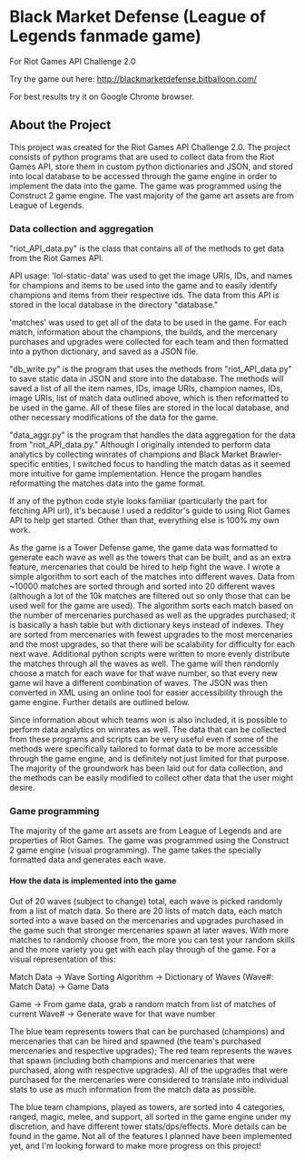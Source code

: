 # Black Market Defense (League of Legends fanmade game)
For Riot Games API Challenge 2.0

Try the game out here: http://blackmarketdefense.bitballoon.com/

For best results try it on Google Chrome browser.


## About the Project
This project was created for the Riot Games API Challenge 2.0. The project consists of python programs that are used to collect data from the Riot Games API, store them in custom python dictionaries and JSON, and stored into local database to be accessed through the game engine in order to implement the data into the game. The game was programmed using the Construct 2 game engine. The vast majority of the game art assets are from League of Legends.

### Data collection and aggregation
"riot_API_data.py" is the class that contains all of the methods to get data from the Riot Games API. 

API usage: 
'lol-static-data' was used to get the image URIs, IDs, and names for champions and items to be used into the game and to easily identify champions and items from their respective ids. The data from this API is stored in the local database in the directory "database."

'matches' was used to get all of the data to be used in the game. For each match, information about the champions, the builds, and the mercenary purchases and upgrades were collected for each team and then formatted into a python dictionary, and saved as a JSON file.

"db_write.py" is the program that uses the methods from "riot_API_data.py" to save static data in JSON and store into the database. The methods will saved a list of all the item names, IDs, image URIs, champion names, IDs, image URIs, list of match data outlined above, which is then reformatted to be used in the game. All of these files are stored in the local database, and other necessary modifications of the data for the game.

"data_aggr.py" is the program that handles the data aggregation for the data from "riot_API_data.py." Although I originally intended to perform data analytics by collecting winrates of champions and Black Market Brawler-specific entities, I switched focus to handling the match datas as it seemed more intuitive for game implementation. Hence the progam handles reformatting the matches data into the game format.

If any of the python code style looks familiar (particularly the part for fetching API url), it's because I used a redditor's guide to using Riot Games API to help get started. Other than that, everything else is 100% my own work.

As the game is a Tower Defense game, the game data was formatted to generate each wave as well as the towers that can be built, and as an extra feature, mercenaries that could be hired to help fight the wave. I wrote a simple algorithm to sort each of the matches into different waves. Data from ~10000 matches are sorted through and sorted into 20 different waves (although a lot of the 10k matches are filtered out so only those that can be used well for the game are used). The algorithm sorts each match based on the number of mercenaries purchased as well as the upgrades purchased; it is basically a hash table but with dictionary keys instead of indexes. They are sorted from mercenaries with fewest upgrades to the most mercenaries and the most upgrades, so that there will be scalability for difficulty for each next wave. Additional python scripts were written to more evenly distribute the matches through all the waves as well. The game will then randomly choose a match for each wave for that wave number, so that every new game wil have a different combination of waves. The JSON was then converted in XML using an online tool for easier accessibility through the game engine. Further details are outlined below.

Since information about which teams won is also included, it is possible to perform data analytics on winrates as well. The data that can be collected from these programs and scripts can be very useful even if some of the methods were specifically tailored to format data to be more accessible through the game engine, and is definitely not just limited for that purpose. The majority of the groundwork has been laid out for data collection, and the methods can be easily modified to collect other data that the user might desire.


### Game programming

The majority of the game art assets are from League of Legends and are properties of Riot Games.
The game was programmed using the Construct 2 game engine (visual programming). The game takes the specially formatted data and generates each wave. 

#### How the data is implemented into the game
Out of 20 waves (subject to change) total, each wave is picked randomly from a list of match data. So there are 20 lists of match data, each match sorted into a wave based on the mercenaries and upgrades purchased in the game such that stronger mercenaries spawn at later waves. With more matches to randomly choose from, the more you can test your random skills and the more variety you get with each play through of the game. For a visual representation of this:

Match Data → Wave Sorting Algorithm → Dictionary of Waves (Wave#: Match Data) → Game Data

Game → From game data, grab a random match from list of matches of current Wave# → Generate wave for that wave number

The blue team represents towers that can be purchased (champions) and mercenaries that can be hired and spawned (the team's purchased mercenaries and respective upgrades);
The red team represents the waves that spawn (including both champions and mercenaries that were purchased, along with respective upgrades).
All of the upgrades that were purchased for the mercenaries were considered to translate into individual stats to use as much information from the match data as possible. 

The blue team champions, played as towers, are sorted into 4 categories, ranged, magic, melee, and support, all sorted in the game engine under my discretion, and have different tower stats/dps/effects. More details can be found in the game. Not all of the features I planned have been implemented yet, and I'm looking forward to make more progress on this project!
